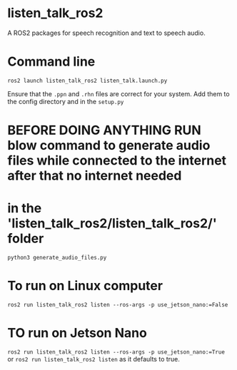 # listen_talk_ros2
A ROS2 packages for speech recognition and text to speech audio.

# Command line
`ros2 launch listen_talk_ros2 listen_talk.launch.py`

Ensure that the `.ppn` and `.rhn` files are correct for your system. Add them to the config directory and in the `setup.py`

# BEFORE DOING ANYTHING RUN blow command to generate audio files while connected to the internet after that no internet needed
# in the 'listen_talk_ros2/listen_talk_ros2/' folder
`python3 generate_audio_files.py`

# To run on Linux computer
`ros2 run listen_talk_ros2 listen --ros-args -p use_jetson_nano:=False`
# TO run on Jetson Nano
`ros2 run listen_talk_ros2 listen --ros-args -p use_jetson_nano:=True` or `ros2 run listen_talk_ros2 listen` as it defaults to true.
